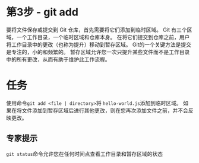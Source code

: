 # 第3步 - git add
要将文件保存或提交到 Git 仓库，首先需要将它们添加到临时区域。 Git 有三个区域，一个工作目录，一个临时区域和仓库本身。 在将它们提交到仓库之前，用户将工作目录中的更改（也称为提升）移动到暂存区域。
Git的一个关键方法是提交是专注的，小的和频繁的。 暂存区域允许您一次只提升某些文件而不是工作目录中的所有更改，从而有助于维护此工作流程。

# 任务
使用命令`git add <file | directory>`将 `hello-world.js`添加到临时区域。
如果在将文件添加到暂存区域后进行其他更改，则在您再次添加文件之前，并不会反映更改。

## 专家提示
`git status`命令允许您在任何时间点查看工作目录和暂存区域的状态
